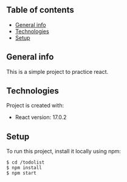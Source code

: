 ## Table of contents
* [General info](#general-info)
* [Technologies](#technologies)
* [Setup](#setup)

## General info
This is a simple project to practice react. 
	
## Technologies
Project is created with:
* React version: 17.0.2
	
## Setup
To run this project, install it locally using npm:

```
$ cd /todolist
$ npm install
$ npm start
```
